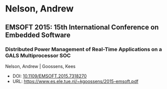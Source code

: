 # Nelson, Andrew

## EMSOFT 2015: 15th International Conference on Embedded Software

### Distributed Power Management of Real-Time Applications on a GALS Multiprocessor SOC
Nelson, Andrew | Goossens, Kees
* DOI: [10.1109/EMSOFT.2015.7318270](https://doi.org/10.1109/EMSOFT.2015.7318270)
* URL: <https://www.es.ele.tue.nl/~kgoossens/2015-emsoft.pdf>

